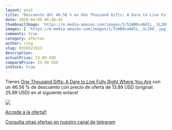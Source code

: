 ```yaml
---
layout: post
title: 'Descuento del 46.56 % en One Thousand Gifts: A Dare to Live Fully'
date: 2020-04-09 06:56:45
thumbnailImage: 'https://m.media-amazon.com/images/I/51WB0vaNdlL._SL200_.jpg'
images: [ 'https://m.media-amazon.com/images/I/51WB0vaNdlL._SL200_.jpg' ]
comments: true
category: ofertas
author: ring
slug: 0310321913
description:
actualPrice: 13.89 USD
comparePrice: 25.99 USD
inStock: true
---
```


Tienes [One Thousand Gifts: A Dare to Live Fully Right Where You Are](https://www.amazon.com/dp/0310321913/?tag=redken08-20) con un 46.56 % de descuento con precio de oferta de 13.89 USD (original: 25.99 USD) en el siguiente enlace!

[![](https://m.media-amazon.com/images/I/51WB0vaNdlL._SL200_.jpg)](https://www.amazon.com/dp/0310321913/?tag=redken08-20)

[Accede a la oferta!!](https://www.amazon.com/dp/0310321913/?tag=redken08-20)

[Consulta otras ofertas en nuestro canal de telegram](https://t.me/s/ofertas25)
